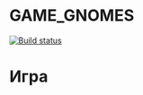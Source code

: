 # GAME_GNOMES    
[![Build status](https://ci.appveyor.com/api/projects/status/oxskf7d0xmexbks2/branch/main?svg=true)](https://ci.appveyor.com/project/Alina-Gilmutdinova/gnomes-games/branch/main)



# Игра 
